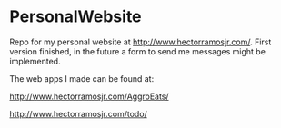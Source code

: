# PersonalWebsite
Repo for my personal website at http://www.hectorramosjr.com/. First version finished, in the future a form to send me messages might be implemented.

The web apps I made can be found at:

http://www.hectorramosjr.com/AggroEats/

http://www.hectorramosjr.com/todo/
